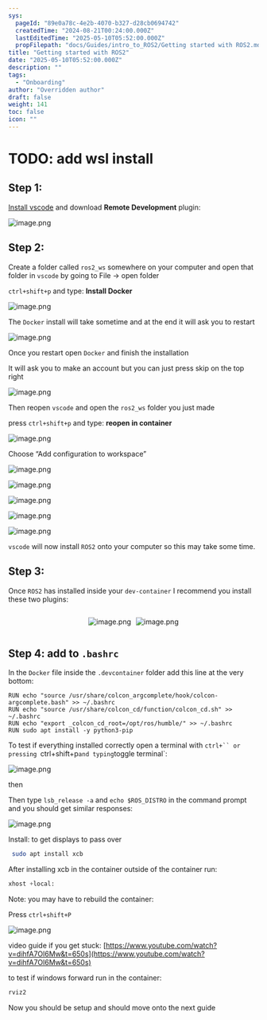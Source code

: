 ```yaml
---
sys:
  pageId: "89e0a78c-4e2b-4070-b327-d28cb0694742"
  createdTime: "2024-08-21T00:24:00.000Z"
  lastEditedTime: "2025-05-10T05:52:00.000Z"
  propFilepath: "docs/Guides/intro_to_ROS2/Getting started with ROS2.md"
title: "Getting started with ROS2"
date: "2025-05-10T05:52:00.000Z"
description: ""
tags:
  - "Onboarding"
author: "Overridden author"
draft: false
weight: 141
toc: false
icon: ""
---
```


# TODO: add wsl install

## Step 1:

[Install vscode](https://code.visualstudio.com/download) and download **Remote Development** plugin:

![image.png](https://prod-files-secure.s3.us-west-2.amazonaws.com/d518164a-d88e-44d1-a4ee-3adb3bd8bce0/efb52993-1881-4a40-b95e-6f020334f022/image.png?X-Amz-Algorithm=AWS4-HMAC-SHA256&X-Amz-Content-Sha256=UNSIGNED-PAYLOAD&X-Amz-Credential=ASIAZI2LB466Z3WHITC6%2F20250601%2Fus-west-2%2Fs3%2Faws4_request&X-Amz-Date=20250601T051006Z&X-Amz-Expires=3600&X-Amz-Security-Token=IQoJb3JpZ2luX2VjEAUaCXVzLXdlc3QtMiJIMEYCIQCmNkoWlYJTHzGvotOLhqnu0jFTmQ5%2BcQdowrTqrRq59gIhAPmaeqAvqino%2BfP%2BDI4mnlqay33hRiSEAXeDoHOYg2IQKogECM7%2F%2F%2F%2F%2F%2F%2F%2F%2F%2FwEQABoMNjM3NDIzMTgzODA1Igwbvvt7U8ABVFfc2aIq3ANFuB2ZFzUyz%2BDtvOt4EN%2BjWeVXrJclKJ%2FBaM3RZxDdC3lKkFGNkeA%2B6Ol49LVrCrmDLGfhrzFM9Jk%2FyLeEfn77vXE3SQdbUz4Ud8LlxPizL9uzO8q5UGvhAAMMm%2F3CEnY9pi6Jk7L3jA7dmEEyauM1z%2FQIwmz08vAJ5ta9PyaQggJ7vX%2BqaU02hMIUIk5NMKo8mk9xkvm70fGAi8lfTblVTYySPI9GPXRjVmZs5d5099qcGddXMdNAICm6ZRR0XJjWXzkhux2MefkHnXA33lEFeDH8a%2Bha1MWuayLHfYvYLgDHEbhp9ukBxp%2FDj0r2G5GwHdCBM0zSIqVAUMIqLJOntWzdYZd5tu2Xc1fwMR%2BPIRNYKD7bRRg6wUZcIb%2BG1FA9uX1jPxD6RWm68yZIoH%2FTOW1SXkbMFtQM5XvrVePmn5jEo0oNB4Jq2IKsOVsXSXhSGEst6VUGq5K9HgqUXV7mU9uLF4fIaxKSuYw4jznV%2Ffquu8Slhq708MF6ZJhTvTU5IbS99Ze%2BNWAwfrg8%2B%2FHv%2FLi%2B8NAfQ6nZf2AiubCkPBYbH0kmJArDYr0EaCxgXYuU%2BKKS%2BvIG9TtdVBOiCS6AiQYpec4GfrEoX6vYqMOubnJzCNpopUY0aL2SBDCyru%2FBBjqkAdmKPqO1lKIR%2BbYlMa98j5Vo87VcY5DexfKfNSYOy8a9NcnpHLlB057OJGIMQTlnbgGjt72x2VET5prDXfKgtV7vBTA0GoXgmmwBKkxclzDlelwv5ZppHsK2%2BJVm39NwWwAar%2BkTSh81BJYGeyjGkzkFy8cp%2BJVfJBKZDp6oa1%2FcbeWMQzyR10OPRZNh3niaKq63lWQ5jSMQxBhfSvRPJK%2B5AGwq&X-Amz-Signature=e49436a6cbad4cf8612943698a6ebb97e06083fdf700e0ce643c0672a9534326&X-Amz-SignedHeaders=host&x-id=GetObject)

## Step 2:

Create a folder called `ros2_ws` somewhere on your computer and open that folder in `vscode` by going to File → open folder 

`ctrl+shift+p` and type: **Install Docker**

![image.png](https://prod-files-secure.s3.us-west-2.amazonaws.com/d518164a-d88e-44d1-a4ee-3adb3bd8bce0/2269dc0e-1cd5-47ff-bceb-c04ad9b2eab0/image.png?X-Amz-Algorithm=AWS4-HMAC-SHA256&X-Amz-Content-Sha256=UNSIGNED-PAYLOAD&X-Amz-Credential=ASIAZI2LB466Z3WHITC6%2F20250601%2Fus-west-2%2Fs3%2Faws4_request&X-Amz-Date=20250601T051006Z&X-Amz-Expires=3600&X-Amz-Security-Token=IQoJb3JpZ2luX2VjEAUaCXVzLXdlc3QtMiJIMEYCIQCmNkoWlYJTHzGvotOLhqnu0jFTmQ5%2BcQdowrTqrRq59gIhAPmaeqAvqino%2BfP%2BDI4mnlqay33hRiSEAXeDoHOYg2IQKogECM7%2F%2F%2F%2F%2F%2F%2F%2F%2F%2FwEQABoMNjM3NDIzMTgzODA1Igwbvvt7U8ABVFfc2aIq3ANFuB2ZFzUyz%2BDtvOt4EN%2BjWeVXrJclKJ%2FBaM3RZxDdC3lKkFGNkeA%2B6Ol49LVrCrmDLGfhrzFM9Jk%2FyLeEfn77vXE3SQdbUz4Ud8LlxPizL9uzO8q5UGvhAAMMm%2F3CEnY9pi6Jk7L3jA7dmEEyauM1z%2FQIwmz08vAJ5ta9PyaQggJ7vX%2BqaU02hMIUIk5NMKo8mk9xkvm70fGAi8lfTblVTYySPI9GPXRjVmZs5d5099qcGddXMdNAICm6ZRR0XJjWXzkhux2MefkHnXA33lEFeDH8a%2Bha1MWuayLHfYvYLgDHEbhp9ukBxp%2FDj0r2G5GwHdCBM0zSIqVAUMIqLJOntWzdYZd5tu2Xc1fwMR%2BPIRNYKD7bRRg6wUZcIb%2BG1FA9uX1jPxD6RWm68yZIoH%2FTOW1SXkbMFtQM5XvrVePmn5jEo0oNB4Jq2IKsOVsXSXhSGEst6VUGq5K9HgqUXV7mU9uLF4fIaxKSuYw4jznV%2Ffquu8Slhq708MF6ZJhTvTU5IbS99Ze%2BNWAwfrg8%2B%2FHv%2FLi%2B8NAfQ6nZf2AiubCkPBYbH0kmJArDYr0EaCxgXYuU%2BKKS%2BvIG9TtdVBOiCS6AiQYpec4GfrEoX6vYqMOubnJzCNpopUY0aL2SBDCyru%2FBBjqkAdmKPqO1lKIR%2BbYlMa98j5Vo87VcY5DexfKfNSYOy8a9NcnpHLlB057OJGIMQTlnbgGjt72x2VET5prDXfKgtV7vBTA0GoXgmmwBKkxclzDlelwv5ZppHsK2%2BJVm39NwWwAar%2BkTSh81BJYGeyjGkzkFy8cp%2BJVfJBKZDp6oa1%2FcbeWMQzyR10OPRZNh3niaKq63lWQ5jSMQxBhfSvRPJK%2B5AGwq&X-Amz-Signature=3132cb3b23de568b0fc64eeb10ef603af059de3b66c40e8908e36a8d4dace9e0&X-Amz-SignedHeaders=host&x-id=GetObject)

The `Docker` install will take sometime and at the end it will ask you to restart

![image.png](https://prod-files-secure.s3.us-west-2.amazonaws.com/d518164a-d88e-44d1-a4ee-3adb3bd8bce0/ed233f78-be33-4b1f-b89c-9c346c0e961e/image.png?X-Amz-Algorithm=AWS4-HMAC-SHA256&X-Amz-Content-Sha256=UNSIGNED-PAYLOAD&X-Amz-Credential=ASIAZI2LB466Z3WHITC6%2F20250601%2Fus-west-2%2Fs3%2Faws4_request&X-Amz-Date=20250601T051006Z&X-Amz-Expires=3600&X-Amz-Security-Token=IQoJb3JpZ2luX2VjEAUaCXVzLXdlc3QtMiJIMEYCIQCmNkoWlYJTHzGvotOLhqnu0jFTmQ5%2BcQdowrTqrRq59gIhAPmaeqAvqino%2BfP%2BDI4mnlqay33hRiSEAXeDoHOYg2IQKogECM7%2F%2F%2F%2F%2F%2F%2F%2F%2F%2FwEQABoMNjM3NDIzMTgzODA1Igwbvvt7U8ABVFfc2aIq3ANFuB2ZFzUyz%2BDtvOt4EN%2BjWeVXrJclKJ%2FBaM3RZxDdC3lKkFGNkeA%2B6Ol49LVrCrmDLGfhrzFM9Jk%2FyLeEfn77vXE3SQdbUz4Ud8LlxPizL9uzO8q5UGvhAAMMm%2F3CEnY9pi6Jk7L3jA7dmEEyauM1z%2FQIwmz08vAJ5ta9PyaQggJ7vX%2BqaU02hMIUIk5NMKo8mk9xkvm70fGAi8lfTblVTYySPI9GPXRjVmZs5d5099qcGddXMdNAICm6ZRR0XJjWXzkhux2MefkHnXA33lEFeDH8a%2Bha1MWuayLHfYvYLgDHEbhp9ukBxp%2FDj0r2G5GwHdCBM0zSIqVAUMIqLJOntWzdYZd5tu2Xc1fwMR%2BPIRNYKD7bRRg6wUZcIb%2BG1FA9uX1jPxD6RWm68yZIoH%2FTOW1SXkbMFtQM5XvrVePmn5jEo0oNB4Jq2IKsOVsXSXhSGEst6VUGq5K9HgqUXV7mU9uLF4fIaxKSuYw4jznV%2Ffquu8Slhq708MF6ZJhTvTU5IbS99Ze%2BNWAwfrg8%2B%2FHv%2FLi%2B8NAfQ6nZf2AiubCkPBYbH0kmJArDYr0EaCxgXYuU%2BKKS%2BvIG9TtdVBOiCS6AiQYpec4GfrEoX6vYqMOubnJzCNpopUY0aL2SBDCyru%2FBBjqkAdmKPqO1lKIR%2BbYlMa98j5Vo87VcY5DexfKfNSYOy8a9NcnpHLlB057OJGIMQTlnbgGjt72x2VET5prDXfKgtV7vBTA0GoXgmmwBKkxclzDlelwv5ZppHsK2%2BJVm39NwWwAar%2BkTSh81BJYGeyjGkzkFy8cp%2BJVfJBKZDp6oa1%2FcbeWMQzyR10OPRZNh3niaKq63lWQ5jSMQxBhfSvRPJK%2B5AGwq&X-Amz-Signature=c67a9f1a31aa786a49bed53537ab4178e462ee4212729da950391fd6b4f019ff&X-Amz-SignedHeaders=host&x-id=GetObject)

Once you restart open `Docker` and finish the installation

It will ask you to make an account but you can just press skip on the top right

![image.png](https://prod-files-secure.s3.us-west-2.amazonaws.com/d518164a-d88e-44d1-a4ee-3adb3bd8bce0/21010ad9-1659-4fd9-9f59-9932a09b2a3d/image.png?X-Amz-Algorithm=AWS4-HMAC-SHA256&X-Amz-Content-Sha256=UNSIGNED-PAYLOAD&X-Amz-Credential=ASIAZI2LB466Z3WHITC6%2F20250601%2Fus-west-2%2Fs3%2Faws4_request&X-Amz-Date=20250601T051006Z&X-Amz-Expires=3600&X-Amz-Security-Token=IQoJb3JpZ2luX2VjEAUaCXVzLXdlc3QtMiJIMEYCIQCmNkoWlYJTHzGvotOLhqnu0jFTmQ5%2BcQdowrTqrRq59gIhAPmaeqAvqino%2BfP%2BDI4mnlqay33hRiSEAXeDoHOYg2IQKogECM7%2F%2F%2F%2F%2F%2F%2F%2F%2F%2FwEQABoMNjM3NDIzMTgzODA1Igwbvvt7U8ABVFfc2aIq3ANFuB2ZFzUyz%2BDtvOt4EN%2BjWeVXrJclKJ%2FBaM3RZxDdC3lKkFGNkeA%2B6Ol49LVrCrmDLGfhrzFM9Jk%2FyLeEfn77vXE3SQdbUz4Ud8LlxPizL9uzO8q5UGvhAAMMm%2F3CEnY9pi6Jk7L3jA7dmEEyauM1z%2FQIwmz08vAJ5ta9PyaQggJ7vX%2BqaU02hMIUIk5NMKo8mk9xkvm70fGAi8lfTblVTYySPI9GPXRjVmZs5d5099qcGddXMdNAICm6ZRR0XJjWXzkhux2MefkHnXA33lEFeDH8a%2Bha1MWuayLHfYvYLgDHEbhp9ukBxp%2FDj0r2G5GwHdCBM0zSIqVAUMIqLJOntWzdYZd5tu2Xc1fwMR%2BPIRNYKD7bRRg6wUZcIb%2BG1FA9uX1jPxD6RWm68yZIoH%2FTOW1SXkbMFtQM5XvrVePmn5jEo0oNB4Jq2IKsOVsXSXhSGEst6VUGq5K9HgqUXV7mU9uLF4fIaxKSuYw4jznV%2Ffquu8Slhq708MF6ZJhTvTU5IbS99Ze%2BNWAwfrg8%2B%2FHv%2FLi%2B8NAfQ6nZf2AiubCkPBYbH0kmJArDYr0EaCxgXYuU%2BKKS%2BvIG9TtdVBOiCS6AiQYpec4GfrEoX6vYqMOubnJzCNpopUY0aL2SBDCyru%2FBBjqkAdmKPqO1lKIR%2BbYlMa98j5Vo87VcY5DexfKfNSYOy8a9NcnpHLlB057OJGIMQTlnbgGjt72x2VET5prDXfKgtV7vBTA0GoXgmmwBKkxclzDlelwv5ZppHsK2%2BJVm39NwWwAar%2BkTSh81BJYGeyjGkzkFy8cp%2BJVfJBKZDp6oa1%2FcbeWMQzyR10OPRZNh3niaKq63lWQ5jSMQxBhfSvRPJK%2B5AGwq&X-Amz-Signature=cbd556979b5eb52768efbcea6dc84026aca019bed845bea80c53c5fc27bf4c2a&X-Amz-SignedHeaders=host&x-id=GetObject)

Then reopen `vscode` and open the `ros2_ws` folder you just made

press `ctrl+shift+p` and type: **reopen in container**

![image.png](https://prod-files-secure.s3.us-west-2.amazonaws.com/d518164a-d88e-44d1-a4ee-3adb3bd8bce0/4e93b8c2-41ad-488c-8095-c74205196118/image.png?X-Amz-Algorithm=AWS4-HMAC-SHA256&X-Amz-Content-Sha256=UNSIGNED-PAYLOAD&X-Amz-Credential=ASIAZI2LB466Z3WHITC6%2F20250601%2Fus-west-2%2Fs3%2Faws4_request&X-Amz-Date=20250601T051006Z&X-Amz-Expires=3600&X-Amz-Security-Token=IQoJb3JpZ2luX2VjEAUaCXVzLXdlc3QtMiJIMEYCIQCmNkoWlYJTHzGvotOLhqnu0jFTmQ5%2BcQdowrTqrRq59gIhAPmaeqAvqino%2BfP%2BDI4mnlqay33hRiSEAXeDoHOYg2IQKogECM7%2F%2F%2F%2F%2F%2F%2F%2F%2F%2FwEQABoMNjM3NDIzMTgzODA1Igwbvvt7U8ABVFfc2aIq3ANFuB2ZFzUyz%2BDtvOt4EN%2BjWeVXrJclKJ%2FBaM3RZxDdC3lKkFGNkeA%2B6Ol49LVrCrmDLGfhrzFM9Jk%2FyLeEfn77vXE3SQdbUz4Ud8LlxPizL9uzO8q5UGvhAAMMm%2F3CEnY9pi6Jk7L3jA7dmEEyauM1z%2FQIwmz08vAJ5ta9PyaQggJ7vX%2BqaU02hMIUIk5NMKo8mk9xkvm70fGAi8lfTblVTYySPI9GPXRjVmZs5d5099qcGddXMdNAICm6ZRR0XJjWXzkhux2MefkHnXA33lEFeDH8a%2Bha1MWuayLHfYvYLgDHEbhp9ukBxp%2FDj0r2G5GwHdCBM0zSIqVAUMIqLJOntWzdYZd5tu2Xc1fwMR%2BPIRNYKD7bRRg6wUZcIb%2BG1FA9uX1jPxD6RWm68yZIoH%2FTOW1SXkbMFtQM5XvrVePmn5jEo0oNB4Jq2IKsOVsXSXhSGEst6VUGq5K9HgqUXV7mU9uLF4fIaxKSuYw4jznV%2Ffquu8Slhq708MF6ZJhTvTU5IbS99Ze%2BNWAwfrg8%2B%2FHv%2FLi%2B8NAfQ6nZf2AiubCkPBYbH0kmJArDYr0EaCxgXYuU%2BKKS%2BvIG9TtdVBOiCS6AiQYpec4GfrEoX6vYqMOubnJzCNpopUY0aL2SBDCyru%2FBBjqkAdmKPqO1lKIR%2BbYlMa98j5Vo87VcY5DexfKfNSYOy8a9NcnpHLlB057OJGIMQTlnbgGjt72x2VET5prDXfKgtV7vBTA0GoXgmmwBKkxclzDlelwv5ZppHsK2%2BJVm39NwWwAar%2BkTSh81BJYGeyjGkzkFy8cp%2BJVfJBKZDp6oa1%2FcbeWMQzyR10OPRZNh3niaKq63lWQ5jSMQxBhfSvRPJK%2B5AGwq&X-Amz-Signature=ed8432a4bc6521216e83f057ad029de4eacb9c6e079a310b566205dd7161b500&X-Amz-SignedHeaders=host&x-id=GetObject)

Choose “Add configuration to workspace”

![image.png](https://prod-files-secure.s3.us-west-2.amazonaws.com/d518164a-d88e-44d1-a4ee-3adb3bd8bce0/9560b282-5060-4989-ba37-97e7b2c22476/image.png?X-Amz-Algorithm=AWS4-HMAC-SHA256&X-Amz-Content-Sha256=UNSIGNED-PAYLOAD&X-Amz-Credential=ASIAZI2LB466Z3WHITC6%2F20250601%2Fus-west-2%2Fs3%2Faws4_request&X-Amz-Date=20250601T051006Z&X-Amz-Expires=3600&X-Amz-Security-Token=IQoJb3JpZ2luX2VjEAUaCXVzLXdlc3QtMiJIMEYCIQCmNkoWlYJTHzGvotOLhqnu0jFTmQ5%2BcQdowrTqrRq59gIhAPmaeqAvqino%2BfP%2BDI4mnlqay33hRiSEAXeDoHOYg2IQKogECM7%2F%2F%2F%2F%2F%2F%2F%2F%2F%2FwEQABoMNjM3NDIzMTgzODA1Igwbvvt7U8ABVFfc2aIq3ANFuB2ZFzUyz%2BDtvOt4EN%2BjWeVXrJclKJ%2FBaM3RZxDdC3lKkFGNkeA%2B6Ol49LVrCrmDLGfhrzFM9Jk%2FyLeEfn77vXE3SQdbUz4Ud8LlxPizL9uzO8q5UGvhAAMMm%2F3CEnY9pi6Jk7L3jA7dmEEyauM1z%2FQIwmz08vAJ5ta9PyaQggJ7vX%2BqaU02hMIUIk5NMKo8mk9xkvm70fGAi8lfTblVTYySPI9GPXRjVmZs5d5099qcGddXMdNAICm6ZRR0XJjWXzkhux2MefkHnXA33lEFeDH8a%2Bha1MWuayLHfYvYLgDHEbhp9ukBxp%2FDj0r2G5GwHdCBM0zSIqVAUMIqLJOntWzdYZd5tu2Xc1fwMR%2BPIRNYKD7bRRg6wUZcIb%2BG1FA9uX1jPxD6RWm68yZIoH%2FTOW1SXkbMFtQM5XvrVePmn5jEo0oNB4Jq2IKsOVsXSXhSGEst6VUGq5K9HgqUXV7mU9uLF4fIaxKSuYw4jznV%2Ffquu8Slhq708MF6ZJhTvTU5IbS99Ze%2BNWAwfrg8%2B%2FHv%2FLi%2B8NAfQ6nZf2AiubCkPBYbH0kmJArDYr0EaCxgXYuU%2BKKS%2BvIG9TtdVBOiCS6AiQYpec4GfrEoX6vYqMOubnJzCNpopUY0aL2SBDCyru%2FBBjqkAdmKPqO1lKIR%2BbYlMa98j5Vo87VcY5DexfKfNSYOy8a9NcnpHLlB057OJGIMQTlnbgGjt72x2VET5prDXfKgtV7vBTA0GoXgmmwBKkxclzDlelwv5ZppHsK2%2BJVm39NwWwAar%2BkTSh81BJYGeyjGkzkFy8cp%2BJVfJBKZDp6oa1%2FcbeWMQzyR10OPRZNh3niaKq63lWQ5jSMQxBhfSvRPJK%2B5AGwq&X-Amz-Signature=18639c9db7574cf12cae4c8fcc815fa5d182f04c53ed6e56723cfa5270b651e4&X-Amz-SignedHeaders=host&x-id=GetObject)

![image.png](https://prod-files-secure.s3.us-west-2.amazonaws.com/d518164a-d88e-44d1-a4ee-3adb3bd8bce0/2ee63f81-886b-48e8-a553-dc6e5eac99e4/image.png?X-Amz-Algorithm=AWS4-HMAC-SHA256&X-Amz-Content-Sha256=UNSIGNED-PAYLOAD&X-Amz-Credential=ASIAZI2LB466Z3WHITC6%2F20250601%2Fus-west-2%2Fs3%2Faws4_request&X-Amz-Date=20250601T051006Z&X-Amz-Expires=3600&X-Amz-Security-Token=IQoJb3JpZ2luX2VjEAUaCXVzLXdlc3QtMiJIMEYCIQCmNkoWlYJTHzGvotOLhqnu0jFTmQ5%2BcQdowrTqrRq59gIhAPmaeqAvqino%2BfP%2BDI4mnlqay33hRiSEAXeDoHOYg2IQKogECM7%2F%2F%2F%2F%2F%2F%2F%2F%2F%2FwEQABoMNjM3NDIzMTgzODA1Igwbvvt7U8ABVFfc2aIq3ANFuB2ZFzUyz%2BDtvOt4EN%2BjWeVXrJclKJ%2FBaM3RZxDdC3lKkFGNkeA%2B6Ol49LVrCrmDLGfhrzFM9Jk%2FyLeEfn77vXE3SQdbUz4Ud8LlxPizL9uzO8q5UGvhAAMMm%2F3CEnY9pi6Jk7L3jA7dmEEyauM1z%2FQIwmz08vAJ5ta9PyaQggJ7vX%2BqaU02hMIUIk5NMKo8mk9xkvm70fGAi8lfTblVTYySPI9GPXRjVmZs5d5099qcGddXMdNAICm6ZRR0XJjWXzkhux2MefkHnXA33lEFeDH8a%2Bha1MWuayLHfYvYLgDHEbhp9ukBxp%2FDj0r2G5GwHdCBM0zSIqVAUMIqLJOntWzdYZd5tu2Xc1fwMR%2BPIRNYKD7bRRg6wUZcIb%2BG1FA9uX1jPxD6RWm68yZIoH%2FTOW1SXkbMFtQM5XvrVePmn5jEo0oNB4Jq2IKsOVsXSXhSGEst6VUGq5K9HgqUXV7mU9uLF4fIaxKSuYw4jznV%2Ffquu8Slhq708MF6ZJhTvTU5IbS99Ze%2BNWAwfrg8%2B%2FHv%2FLi%2B8NAfQ6nZf2AiubCkPBYbH0kmJArDYr0EaCxgXYuU%2BKKS%2BvIG9TtdVBOiCS6AiQYpec4GfrEoX6vYqMOubnJzCNpopUY0aL2SBDCyru%2FBBjqkAdmKPqO1lKIR%2BbYlMa98j5Vo87VcY5DexfKfNSYOy8a9NcnpHLlB057OJGIMQTlnbgGjt72x2VET5prDXfKgtV7vBTA0GoXgmmwBKkxclzDlelwv5ZppHsK2%2BJVm39NwWwAar%2BkTSh81BJYGeyjGkzkFy8cp%2BJVfJBKZDp6oa1%2FcbeWMQzyR10OPRZNh3niaKq63lWQ5jSMQxBhfSvRPJK%2B5AGwq&X-Amz-Signature=441c488f060742faf6fb61071fa002b011b3859a7884a8a2770619d31b1a3e1b&X-Amz-SignedHeaders=host&x-id=GetObject)

![image.png](https://prod-files-secure.s3.us-west-2.amazonaws.com/d518164a-d88e-44d1-a4ee-3adb3bd8bce0/ae1580b2-b048-407e-aed9-b584224a7a04/image.png?X-Amz-Algorithm=AWS4-HMAC-SHA256&X-Amz-Content-Sha256=UNSIGNED-PAYLOAD&X-Amz-Credential=ASIAZI2LB466Z3WHITC6%2F20250601%2Fus-west-2%2Fs3%2Faws4_request&X-Amz-Date=20250601T051006Z&X-Amz-Expires=3600&X-Amz-Security-Token=IQoJb3JpZ2luX2VjEAUaCXVzLXdlc3QtMiJIMEYCIQCmNkoWlYJTHzGvotOLhqnu0jFTmQ5%2BcQdowrTqrRq59gIhAPmaeqAvqino%2BfP%2BDI4mnlqay33hRiSEAXeDoHOYg2IQKogECM7%2F%2F%2F%2F%2F%2F%2F%2F%2F%2FwEQABoMNjM3NDIzMTgzODA1Igwbvvt7U8ABVFfc2aIq3ANFuB2ZFzUyz%2BDtvOt4EN%2BjWeVXrJclKJ%2FBaM3RZxDdC3lKkFGNkeA%2B6Ol49LVrCrmDLGfhrzFM9Jk%2FyLeEfn77vXE3SQdbUz4Ud8LlxPizL9uzO8q5UGvhAAMMm%2F3CEnY9pi6Jk7L3jA7dmEEyauM1z%2FQIwmz08vAJ5ta9PyaQggJ7vX%2BqaU02hMIUIk5NMKo8mk9xkvm70fGAi8lfTblVTYySPI9GPXRjVmZs5d5099qcGddXMdNAICm6ZRR0XJjWXzkhux2MefkHnXA33lEFeDH8a%2Bha1MWuayLHfYvYLgDHEbhp9ukBxp%2FDj0r2G5GwHdCBM0zSIqVAUMIqLJOntWzdYZd5tu2Xc1fwMR%2BPIRNYKD7bRRg6wUZcIb%2BG1FA9uX1jPxD6RWm68yZIoH%2FTOW1SXkbMFtQM5XvrVePmn5jEo0oNB4Jq2IKsOVsXSXhSGEst6VUGq5K9HgqUXV7mU9uLF4fIaxKSuYw4jznV%2Ffquu8Slhq708MF6ZJhTvTU5IbS99Ze%2BNWAwfrg8%2B%2FHv%2FLi%2B8NAfQ6nZf2AiubCkPBYbH0kmJArDYr0EaCxgXYuU%2BKKS%2BvIG9TtdVBOiCS6AiQYpec4GfrEoX6vYqMOubnJzCNpopUY0aL2SBDCyru%2FBBjqkAdmKPqO1lKIR%2BbYlMa98j5Vo87VcY5DexfKfNSYOy8a9NcnpHLlB057OJGIMQTlnbgGjt72x2VET5prDXfKgtV7vBTA0GoXgmmwBKkxclzDlelwv5ZppHsK2%2BJVm39NwWwAar%2BkTSh81BJYGeyjGkzkFy8cp%2BJVfJBKZDp6oa1%2FcbeWMQzyR10OPRZNh3niaKq63lWQ5jSMQxBhfSvRPJK%2B5AGwq&X-Amz-Signature=40312ab2ebf6b1c0a45be37ca225a69791a38a0842ba78662b5390aad9df9bb7&X-Amz-SignedHeaders=host&x-id=GetObject)

![image.png](https://prod-files-secure.s3.us-west-2.amazonaws.com/d518164a-d88e-44d1-a4ee-3adb3bd8bce0/53255b28-f75e-430f-b9e3-c0ac8577e42b/image.png?X-Amz-Algorithm=AWS4-HMAC-SHA256&X-Amz-Content-Sha256=UNSIGNED-PAYLOAD&X-Amz-Credential=ASIAZI2LB466Z3WHITC6%2F20250601%2Fus-west-2%2Fs3%2Faws4_request&X-Amz-Date=20250601T051006Z&X-Amz-Expires=3600&X-Amz-Security-Token=IQoJb3JpZ2luX2VjEAUaCXVzLXdlc3QtMiJIMEYCIQCmNkoWlYJTHzGvotOLhqnu0jFTmQ5%2BcQdowrTqrRq59gIhAPmaeqAvqino%2BfP%2BDI4mnlqay33hRiSEAXeDoHOYg2IQKogECM7%2F%2F%2F%2F%2F%2F%2F%2F%2F%2FwEQABoMNjM3NDIzMTgzODA1Igwbvvt7U8ABVFfc2aIq3ANFuB2ZFzUyz%2BDtvOt4EN%2BjWeVXrJclKJ%2FBaM3RZxDdC3lKkFGNkeA%2B6Ol49LVrCrmDLGfhrzFM9Jk%2FyLeEfn77vXE3SQdbUz4Ud8LlxPizL9uzO8q5UGvhAAMMm%2F3CEnY9pi6Jk7L3jA7dmEEyauM1z%2FQIwmz08vAJ5ta9PyaQggJ7vX%2BqaU02hMIUIk5NMKo8mk9xkvm70fGAi8lfTblVTYySPI9GPXRjVmZs5d5099qcGddXMdNAICm6ZRR0XJjWXzkhux2MefkHnXA33lEFeDH8a%2Bha1MWuayLHfYvYLgDHEbhp9ukBxp%2FDj0r2G5GwHdCBM0zSIqVAUMIqLJOntWzdYZd5tu2Xc1fwMR%2BPIRNYKD7bRRg6wUZcIb%2BG1FA9uX1jPxD6RWm68yZIoH%2FTOW1SXkbMFtQM5XvrVePmn5jEo0oNB4Jq2IKsOVsXSXhSGEst6VUGq5K9HgqUXV7mU9uLF4fIaxKSuYw4jznV%2Ffquu8Slhq708MF6ZJhTvTU5IbS99Ze%2BNWAwfrg8%2B%2FHv%2FLi%2B8NAfQ6nZf2AiubCkPBYbH0kmJArDYr0EaCxgXYuU%2BKKS%2BvIG9TtdVBOiCS6AiQYpec4GfrEoX6vYqMOubnJzCNpopUY0aL2SBDCyru%2FBBjqkAdmKPqO1lKIR%2BbYlMa98j5Vo87VcY5DexfKfNSYOy8a9NcnpHLlB057OJGIMQTlnbgGjt72x2VET5prDXfKgtV7vBTA0GoXgmmwBKkxclzDlelwv5ZppHsK2%2BJVm39NwWwAar%2BkTSh81BJYGeyjGkzkFy8cp%2BJVfJBKZDp6oa1%2FcbeWMQzyR10OPRZNh3niaKq63lWQ5jSMQxBhfSvRPJK%2B5AGwq&X-Amz-Signature=b77ab1eac02547c6fbc82288639e1d3453b0a89a0416c50569fa05a1db55ae20&X-Amz-SignedHeaders=host&x-id=GetObject)

![image.png](https://prod-files-secure.s3.us-west-2.amazonaws.com/d518164a-d88e-44d1-a4ee-3adb3bd8bce0/7c562767-5af9-4ffb-97d1-327bcdf4ee00/image.png?X-Amz-Algorithm=AWS4-HMAC-SHA256&X-Amz-Content-Sha256=UNSIGNED-PAYLOAD&X-Amz-Credential=ASIAZI2LB466Z3WHITC6%2F20250601%2Fus-west-2%2Fs3%2Faws4_request&X-Amz-Date=20250601T051006Z&X-Amz-Expires=3600&X-Amz-Security-Token=IQoJb3JpZ2luX2VjEAUaCXVzLXdlc3QtMiJIMEYCIQCmNkoWlYJTHzGvotOLhqnu0jFTmQ5%2BcQdowrTqrRq59gIhAPmaeqAvqino%2BfP%2BDI4mnlqay33hRiSEAXeDoHOYg2IQKogECM7%2F%2F%2F%2F%2F%2F%2F%2F%2F%2FwEQABoMNjM3NDIzMTgzODA1Igwbvvt7U8ABVFfc2aIq3ANFuB2ZFzUyz%2BDtvOt4EN%2BjWeVXrJclKJ%2FBaM3RZxDdC3lKkFGNkeA%2B6Ol49LVrCrmDLGfhrzFM9Jk%2FyLeEfn77vXE3SQdbUz4Ud8LlxPizL9uzO8q5UGvhAAMMm%2F3CEnY9pi6Jk7L3jA7dmEEyauM1z%2FQIwmz08vAJ5ta9PyaQggJ7vX%2BqaU02hMIUIk5NMKo8mk9xkvm70fGAi8lfTblVTYySPI9GPXRjVmZs5d5099qcGddXMdNAICm6ZRR0XJjWXzkhux2MefkHnXA33lEFeDH8a%2Bha1MWuayLHfYvYLgDHEbhp9ukBxp%2FDj0r2G5GwHdCBM0zSIqVAUMIqLJOntWzdYZd5tu2Xc1fwMR%2BPIRNYKD7bRRg6wUZcIb%2BG1FA9uX1jPxD6RWm68yZIoH%2FTOW1SXkbMFtQM5XvrVePmn5jEo0oNB4Jq2IKsOVsXSXhSGEst6VUGq5K9HgqUXV7mU9uLF4fIaxKSuYw4jznV%2Ffquu8Slhq708MF6ZJhTvTU5IbS99Ze%2BNWAwfrg8%2B%2FHv%2FLi%2B8NAfQ6nZf2AiubCkPBYbH0kmJArDYr0EaCxgXYuU%2BKKS%2BvIG9TtdVBOiCS6AiQYpec4GfrEoX6vYqMOubnJzCNpopUY0aL2SBDCyru%2FBBjqkAdmKPqO1lKIR%2BbYlMa98j5Vo87VcY5DexfKfNSYOy8a9NcnpHLlB057OJGIMQTlnbgGjt72x2VET5prDXfKgtV7vBTA0GoXgmmwBKkxclzDlelwv5ZppHsK2%2BJVm39NwWwAar%2BkTSh81BJYGeyjGkzkFy8cp%2BJVfJBKZDp6oa1%2FcbeWMQzyR10OPRZNh3niaKq63lWQ5jSMQxBhfSvRPJK%2B5AGwq&X-Amz-Signature=9aef3b2a978f818492fe385f31ec605600ece44fc5d81689fbf518735b007420&X-Amz-SignedHeaders=host&x-id=GetObject)

`vscode` will now install `ROS2` onto your computer so this may take some time.

## Step 3:

Once `ROS2` has installed inside your `dev-container` I recommend you install these two plugins:

<div style="display: flex;flex-direction: row; column-gap:10px; max-width: 630px;justify-content: center;">
<div>

![image.png](https://prod-files-secure.s3.us-west-2.amazonaws.com/d518164a-d88e-44d1-a4ee-3adb3bd8bce0/3fc3d550-5a54-4ba1-ba6b-faa01cdb7369/image.png?X-Amz-Algorithm=AWS4-HMAC-SHA256&X-Amz-Content-Sha256=UNSIGNED-PAYLOAD&X-Amz-Credential=ASIAZI2LB4665OKMG7AK%2F20250601%2Fus-west-2%2Fs3%2Faws4_request&X-Amz-Date=20250601T051009Z&X-Amz-Expires=3600&X-Amz-Security-Token=IQoJb3JpZ2luX2VjEAIaCXVzLXdlc3QtMiJHMEUCIHgs8xaiLlr59QYBPKwgwFDHkxQ2ZMULwLX3F180KO%2F%2FAiEAxYOoBRnxq0xNST%2Bgq2%2B%2FHg%2FIKgKfZXej%2FxXeIuAi464qiAQIy%2F%2F%2F%2F%2F%2F%2F%2F%2F%2F%2FARAAGgw2Mzc0MjMxODM4MDUiDIA3m%2FlzUmMSLekE2SrcA0j3ewJWYt0lG4CCpRtPypLBsiBePm0ZRUymVQNn9fW%2BEzcrUOnFDv%2BUrQxw4Yzc%2FxDVThQxml29p7k67tlirjr1wvSsS491Itq6ABoeOruYgC4fNvwrLDG%2B%2B%2B0XtgMjFOgp2343VgCmAQhQmEOqQ6i2Y2YZKOsJbhz0LyvwWOd7bSMlqc%2Ftkeh67%2B0dGC1sGzrz4Bn4%2BxLukxlurFqO0dMm4BLi2gVB0GL%2BtEWGi4yyPvf3k3VD8R67OJLCiuaLcn70%2F4rUrQAHdXZRGtQNOApNP7v6B7XbuiUBExhcgajckGyBO9rQFij5EzY2j%2FgQ3hhsDjVVhiW1FMvl6nSfYv7yJqqXbCV2mL31Yd6bxdNZW4SDidUtknX0rMpipD8gsQGdjssE6s0sDne5qctdrkXpVUHnSND5CWGuvnuCRPgm09FthRXoXAEhuwtsVhzC0xJMG3cjpWUB8mHsiKAksq7izSoVvfHpvhaDLJuWZKnuw5F4HO3bshM4ZCaeiObPw0Amyy2RWXjE14p%2BpoeKQjvpYvYszJHJFztMN7GDnCiMit5eYy2OArJpjLm0Lv0tFsjbvEHEgPO3Sli3WK29LiJo7NrNZZrfUG0AAlZM9MomXfeF2TTI3t1V0XgKMJvu7sEGOqUBArO5DI%2BebN7AI44Tmkxh43J3vX2K5PHKCKtHp1kEpWdML5je2pEYLxnMws8HaLAHCNKDCK4UhGv2aLCy1%2FXrLP15fzD3bpEBfesQwugrOAeCIvnbzXJhNwGASfz66yugF04rRDKHiZyzQJ3s4LEQha43D0McxKWHmgpk6OhfVy0E0TBhsXbB%2FDGQrmS3gCwnZxs47ie0wa2eo%2F3kv5u97o0LGysw&X-Amz-Signature=1f7f1df1ea6673dc1899c8c8db5b48a85070c9f0053fd0bd195ae9a4d13eb656&X-Amz-SignedHeaders=host&x-id=GetObject)

</div>
<div>

![image.png](https://prod-files-secure.s3.us-west-2.amazonaws.com/d518164a-d88e-44d1-a4ee-3adb3bd8bce0/d994cc66-13c2-4093-a5a3-f84cf4601a82/image.png?X-Amz-Algorithm=AWS4-HMAC-SHA256&X-Amz-Content-Sha256=UNSIGNED-PAYLOAD&X-Amz-Credential=ASIAZI2LB4667O7M7QXO%2F20250601%2Fus-west-2%2Fs3%2Faws4_request&X-Amz-Date=20250601T051009Z&X-Amz-Expires=3600&X-Amz-Security-Token=IQoJb3JpZ2luX2VjEAAaCXVzLXdlc3QtMiJHMEUCIQDgotfLMY3cy%2Bj%2FOhWouEtAIgcehJfobHLNZzqlbmvN7QIgBIC9Dp4xl%2BUMSdGGESRaVnYXanTgZbvj1RA80k8v11cqiAQIyf%2F%2F%2F%2F%2F%2F%2F%2F%2F%2FARAAGgw2Mzc0MjMxODM4MDUiDChjgKmEUhTK41yGXircA%2F2WhY8O182Omwj5Y%2BhKkjBmbfP65%2Br0eKhqLfkOEt6I6j6c3u3tWbOPBVJTDY5ad5atOsMNDWwu2Suja7eas9oq%2BMqtx4pCnL79bx3zsfc%2Bt0LT1Kd5jAek0M4pMK%2BVEo%2B8ySCXUXPUvv%2Byf8iFEmak3VuG4XoiZQgtIWF%2FXq9ZHfyOJcQ%2FxPovuaOVSN1tX6jcauAy3LSsUx9eEJfsBBoi9Kvkvh2MuCBpPKJ5F2Nd73QvByAMKkLD04mFUt%2BpdA7Ah6sB3mty1c6ie8iS6WhXX%2FQ30wtkuvXzXDe9akEZdP4wZ6TPkRSq8R7UgjUK5oR7SwZMCwch70UUuI7C5ZuSuSAD1AxYWi9Feb8rthHZkGx86NyrPrZLNStoRM94UVZKZm%2FMygWFAs4h6DEahETLe%2FO%2BmMoDDLMvTJAhHWXC5b0mEFhlXag4gGUUNDsBLoVy5TVzL6%2FvWhDi%2FCV6kTUZtB1AWYM%2B%2BiHx98%2FbyADAzmk0zJgiODC9nEsovCMhXTh%2FTLHpbFIXQ8i3vVnum5Hotlmd7fT3KigzI42tpHLj2YS4CP35xcbQSPfVw5q3n%2FRkAQPgz21fJ8eNWnsX02syiItp0Ge84luUKiIsDXLZrr5ck5vXGal2Eu1gMK%2Bi7sEGOqUBfFbNyJqnEwPLs9MY3o3%2B7w1J%2FnTFr55s6%2FC4kD7WI5ixV6IsYIz4d5AR7U%2FBMxyRqoWMR9ZS9nX2WvJySUxOwJrItbB%2BU%2F3qPmDcQ%2FSXz8e6FkdK%2F4pnKX6J6p%2FhgAp90YsmpoWelATP1TPNtgHyhiQF2MA0eTSSqobIho7TcD0g0mv2rb05B0JAYd%2F1LqgGaGvMTC0JB2O55aziuDGSDPU%2FuT6g&X-Amz-Signature=c99295948c25b7038cef7b5148c90e16a5e5ed5bb4a891741640f4c3f45c37fb&X-Amz-SignedHeaders=host&x-id=GetObject)

</div>
</div>

## Step 4: add to `.bashrc`

In the `Docker` file inside the `.devcontainer` folder add this line at the very bottom: 

```docker
RUN echo "source /usr/share/colcon_argcomplete/hook/colcon-argcomplete.bash" >> ~/.bashrc
RUN echo "source /usr/share/colcon_cd/function/colcon_cd.sh" >> ~/.bashrc
RUN echo "export _colcon_cd_root=/opt/ros/humble/" >> ~/.bashrc
RUN sudo apt install -y python3-pip 
```

To test if everything installed correctly open a terminal with `ctrl+`` or pressing `ctrl+shift+p` and typing `toggle terminal`:

![image.png](https://prod-files-secure.s3.us-west-2.amazonaws.com/d518164a-d88e-44d1-a4ee-3adb3bd8bce0/6a4943d8-b04e-4c02-9a58-775f3384d1a5/image.png?X-Amz-Algorithm=AWS4-HMAC-SHA256&X-Amz-Content-Sha256=UNSIGNED-PAYLOAD&X-Amz-Credential=ASIAZI2LB466Z3WHITC6%2F20250601%2Fus-west-2%2Fs3%2Faws4_request&X-Amz-Date=20250601T051006Z&X-Amz-Expires=3600&X-Amz-Security-Token=IQoJb3JpZ2luX2VjEAUaCXVzLXdlc3QtMiJIMEYCIQCmNkoWlYJTHzGvotOLhqnu0jFTmQ5%2BcQdowrTqrRq59gIhAPmaeqAvqino%2BfP%2BDI4mnlqay33hRiSEAXeDoHOYg2IQKogECM7%2F%2F%2F%2F%2F%2F%2F%2F%2F%2FwEQABoMNjM3NDIzMTgzODA1Igwbvvt7U8ABVFfc2aIq3ANFuB2ZFzUyz%2BDtvOt4EN%2BjWeVXrJclKJ%2FBaM3RZxDdC3lKkFGNkeA%2B6Ol49LVrCrmDLGfhrzFM9Jk%2FyLeEfn77vXE3SQdbUz4Ud8LlxPizL9uzO8q5UGvhAAMMm%2F3CEnY9pi6Jk7L3jA7dmEEyauM1z%2FQIwmz08vAJ5ta9PyaQggJ7vX%2BqaU02hMIUIk5NMKo8mk9xkvm70fGAi8lfTblVTYySPI9GPXRjVmZs5d5099qcGddXMdNAICm6ZRR0XJjWXzkhux2MefkHnXA33lEFeDH8a%2Bha1MWuayLHfYvYLgDHEbhp9ukBxp%2FDj0r2G5GwHdCBM0zSIqVAUMIqLJOntWzdYZd5tu2Xc1fwMR%2BPIRNYKD7bRRg6wUZcIb%2BG1FA9uX1jPxD6RWm68yZIoH%2FTOW1SXkbMFtQM5XvrVePmn5jEo0oNB4Jq2IKsOVsXSXhSGEst6VUGq5K9HgqUXV7mU9uLF4fIaxKSuYw4jznV%2Ffquu8Slhq708MF6ZJhTvTU5IbS99Ze%2BNWAwfrg8%2B%2FHv%2FLi%2B8NAfQ6nZf2AiubCkPBYbH0kmJArDYr0EaCxgXYuU%2BKKS%2BvIG9TtdVBOiCS6AiQYpec4GfrEoX6vYqMOubnJzCNpopUY0aL2SBDCyru%2FBBjqkAdmKPqO1lKIR%2BbYlMa98j5Vo87VcY5DexfKfNSYOy8a9NcnpHLlB057OJGIMQTlnbgGjt72x2VET5prDXfKgtV7vBTA0GoXgmmwBKkxclzDlelwv5ZppHsK2%2BJVm39NwWwAar%2BkTSh81BJYGeyjGkzkFy8cp%2BJVfJBKZDp6oa1%2FcbeWMQzyR10OPRZNh3niaKq63lWQ5jSMQxBhfSvRPJK%2B5AGwq&X-Amz-Signature=9bfcf0ef645b31ec3904011561fc5337f8d8d30f30043d3be230c6e1517328d0&X-Amz-SignedHeaders=host&x-id=GetObject)

then 

Then type `lsb_release -a` and `echo $ROS_DISTRO` in the command prompt and you should get similar responses:

![image.png](https://prod-files-secure.s3.us-west-2.amazonaws.com/d518164a-d88e-44d1-a4ee-3adb3bd8bce0/3e635dec-a805-4e85-8b9e-d000e5b71a4e/image.png?X-Amz-Algorithm=AWS4-HMAC-SHA256&X-Amz-Content-Sha256=UNSIGNED-PAYLOAD&X-Amz-Credential=ASIAZI2LB466Z3WHITC6%2F20250601%2Fus-west-2%2Fs3%2Faws4_request&X-Amz-Date=20250601T051006Z&X-Amz-Expires=3600&X-Amz-Security-Token=IQoJb3JpZ2luX2VjEAUaCXVzLXdlc3QtMiJIMEYCIQCmNkoWlYJTHzGvotOLhqnu0jFTmQ5%2BcQdowrTqrRq59gIhAPmaeqAvqino%2BfP%2BDI4mnlqay33hRiSEAXeDoHOYg2IQKogECM7%2F%2F%2F%2F%2F%2F%2F%2F%2F%2FwEQABoMNjM3NDIzMTgzODA1Igwbvvt7U8ABVFfc2aIq3ANFuB2ZFzUyz%2BDtvOt4EN%2BjWeVXrJclKJ%2FBaM3RZxDdC3lKkFGNkeA%2B6Ol49LVrCrmDLGfhrzFM9Jk%2FyLeEfn77vXE3SQdbUz4Ud8LlxPizL9uzO8q5UGvhAAMMm%2F3CEnY9pi6Jk7L3jA7dmEEyauM1z%2FQIwmz08vAJ5ta9PyaQggJ7vX%2BqaU02hMIUIk5NMKo8mk9xkvm70fGAi8lfTblVTYySPI9GPXRjVmZs5d5099qcGddXMdNAICm6ZRR0XJjWXzkhux2MefkHnXA33lEFeDH8a%2Bha1MWuayLHfYvYLgDHEbhp9ukBxp%2FDj0r2G5GwHdCBM0zSIqVAUMIqLJOntWzdYZd5tu2Xc1fwMR%2BPIRNYKD7bRRg6wUZcIb%2BG1FA9uX1jPxD6RWm68yZIoH%2FTOW1SXkbMFtQM5XvrVePmn5jEo0oNB4Jq2IKsOVsXSXhSGEst6VUGq5K9HgqUXV7mU9uLF4fIaxKSuYw4jznV%2Ffquu8Slhq708MF6ZJhTvTU5IbS99Ze%2BNWAwfrg8%2B%2FHv%2FLi%2B8NAfQ6nZf2AiubCkPBYbH0kmJArDYr0EaCxgXYuU%2BKKS%2BvIG9TtdVBOiCS6AiQYpec4GfrEoX6vYqMOubnJzCNpopUY0aL2SBDCyru%2FBBjqkAdmKPqO1lKIR%2BbYlMa98j5Vo87VcY5DexfKfNSYOy8a9NcnpHLlB057OJGIMQTlnbgGjt72x2VET5prDXfKgtV7vBTA0GoXgmmwBKkxclzDlelwv5ZppHsK2%2BJVm39NwWwAar%2BkTSh81BJYGeyjGkzkFy8cp%2BJVfJBKZDp6oa1%2FcbeWMQzyR10OPRZNh3niaKq63lWQ5jSMQxBhfSvRPJK%2B5AGwq&X-Amz-Signature=1d6db4b38f23d1902b6adeeef96d0535a3632b4a93288389a3a8d032900dbc7f&X-Amz-SignedHeaders=host&x-id=GetObject)

Install:  to get displays to pass over

```bash
 sudo apt install xcb
```

After installing xcb in the container outside of the container run:

```python
xhost +local:
```

Note: you may have to rebuild the container:

Press `ctrl+shift+P`

![image.png](https://prod-files-secure.s3.us-west-2.amazonaws.com/d518164a-d88e-44d1-a4ee-3adb3bd8bce0/6c2be660-2618-4c38-9c26-53554f7a0b7b/image.png?X-Amz-Algorithm=AWS4-HMAC-SHA256&X-Amz-Content-Sha256=UNSIGNED-PAYLOAD&X-Amz-Credential=ASIAZI2LB466Z3WHITC6%2F20250601%2Fus-west-2%2Fs3%2Faws4_request&X-Amz-Date=20250601T051006Z&X-Amz-Expires=3600&X-Amz-Security-Token=IQoJb3JpZ2luX2VjEAUaCXVzLXdlc3QtMiJIMEYCIQCmNkoWlYJTHzGvotOLhqnu0jFTmQ5%2BcQdowrTqrRq59gIhAPmaeqAvqino%2BfP%2BDI4mnlqay33hRiSEAXeDoHOYg2IQKogECM7%2F%2F%2F%2F%2F%2F%2F%2F%2F%2FwEQABoMNjM3NDIzMTgzODA1Igwbvvt7U8ABVFfc2aIq3ANFuB2ZFzUyz%2BDtvOt4EN%2BjWeVXrJclKJ%2FBaM3RZxDdC3lKkFGNkeA%2B6Ol49LVrCrmDLGfhrzFM9Jk%2FyLeEfn77vXE3SQdbUz4Ud8LlxPizL9uzO8q5UGvhAAMMm%2F3CEnY9pi6Jk7L3jA7dmEEyauM1z%2FQIwmz08vAJ5ta9PyaQggJ7vX%2BqaU02hMIUIk5NMKo8mk9xkvm70fGAi8lfTblVTYySPI9GPXRjVmZs5d5099qcGddXMdNAICm6ZRR0XJjWXzkhux2MefkHnXA33lEFeDH8a%2Bha1MWuayLHfYvYLgDHEbhp9ukBxp%2FDj0r2G5GwHdCBM0zSIqVAUMIqLJOntWzdYZd5tu2Xc1fwMR%2BPIRNYKD7bRRg6wUZcIb%2BG1FA9uX1jPxD6RWm68yZIoH%2FTOW1SXkbMFtQM5XvrVePmn5jEo0oNB4Jq2IKsOVsXSXhSGEst6VUGq5K9HgqUXV7mU9uLF4fIaxKSuYw4jznV%2Ffquu8Slhq708MF6ZJhTvTU5IbS99Ze%2BNWAwfrg8%2B%2FHv%2FLi%2B8NAfQ6nZf2AiubCkPBYbH0kmJArDYr0EaCxgXYuU%2BKKS%2BvIG9TtdVBOiCS6AiQYpec4GfrEoX6vYqMOubnJzCNpopUY0aL2SBDCyru%2FBBjqkAdmKPqO1lKIR%2BbYlMa98j5Vo87VcY5DexfKfNSYOy8a9NcnpHLlB057OJGIMQTlnbgGjt72x2VET5prDXfKgtV7vBTA0GoXgmmwBKkxclzDlelwv5ZppHsK2%2BJVm39NwWwAar%2BkTSh81BJYGeyjGkzkFy8cp%2BJVfJBKZDp6oa1%2FcbeWMQzyR10OPRZNh3niaKq63lWQ5jSMQxBhfSvRPJK%2B5AGwq&X-Amz-Signature=1a527d1cc2a1cb6a3429879c51b7d23071e9c6b8e09b39f943caaec5ada693bd&X-Amz-SignedHeaders=host&x-id=GetObject)

video guide if you get stuck: [https://www.youtube.com/watch?v=dihfA7Ol6Mw&t=650s](https://www.youtube.com/watch?v=dihfA7Ol6Mw&t=650s)

to test if windows forward run in the container:

```bash
rviz2
```

Now you should be setup and should move onto the next guide 

